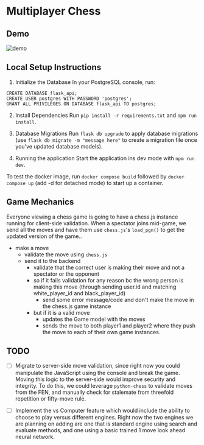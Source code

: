 # Multiplayer Chess

## Demo
![demo](https://github.com/xl4624/chess-with-friends/assets/116298054/da102c8e-cc97-4b76-bb2f-1460af8f956b)


## Local Setup Instructions
1. Initialize the Database
In your PostgreSQL console, run:
```
CREATE DATABASE flask_api;
CREATE USER postgres WITH PASSWORD 'postgres';
GRANT ALL PRIVILEGES ON DATABASE flask_api TO postgres;
```

2. Install Dependencies
Run `pip install -r requirements.txt` and `npm run install`.

3. Database Migrations
Run `flask db upgrade` to apply database migrations (use `flask db migrate -m "message here"` to create a migration file once you've updated database models).

4. Running the application
Start the application ins dev mode with `npm run dev`.

To test the docker image, run `docker compose build` followed by `docker compose up` (add -d for detached mode) to start up a container.

## Game Mechanics
Everyone viewing a chess game is going to have a chess.js instance running for client-side validation. When a spectator joins mid-game, we send all the moves and have them use `chess.js`'s `load_pgn()` to get the updated version of the game..

- make a move
    - validate the move using `chess.js`
    - send it to the backend
        - validate that the correct user is making their move and not a spectator or the opponent
        - so if it fails validation for any reason bc the wrong person is making this move (through sending user.id and matching white_player_id and black_player_id)
            - send some error message/code and don't make the move in the chess.js game instance 
        - but if it is a valid move
            - updates the Game model with the moves
            - sends the move to both player1 and player2 where they push the move to each of their own game instances.

## TODO
- [ ] Migrate to server-side move validation, since right now you could manipulate the JavaScript using the console and break the game. Moving this logic to the server-side would improve security and integrity. To do this, we could leverage `python-chess` to validate moves from the FEN, and manually check for stalemate from threefold repetition or fifty-move rule.
- [ ] Implement the vs Computer feature which would include the ability to choose to play versus different engines. Right now the two engines we are planning on adding are one that is standard engine using search and evaluate methods, and one using a basic trained 1 move look ahead neural network.

